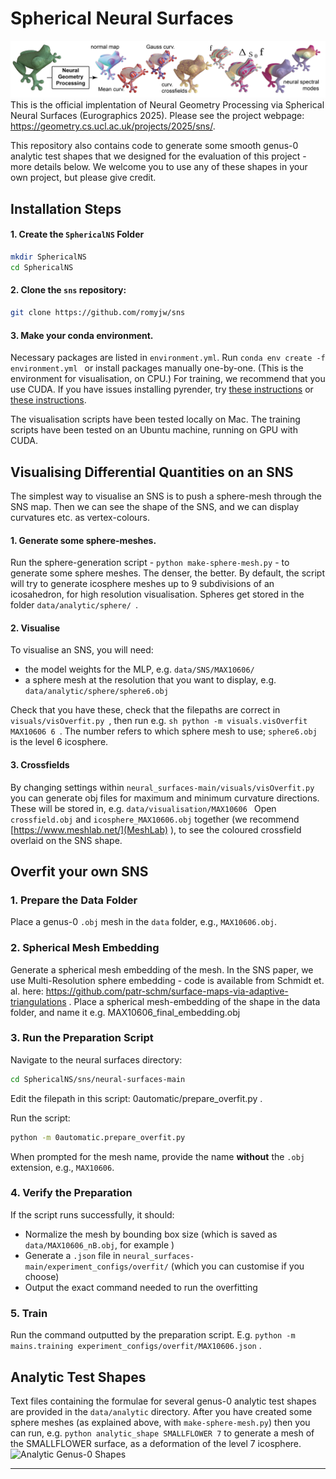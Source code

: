 # Spherical Neural Surfaces
![Frogs coloured by differential quantities](teaser.png?raw=true "SNS Frogs")
This is the official implentation of Neural Geometry Processing via Spherical Neural Surfaces (Eurographics 2025).
Please see the project webpage: https://geometry.cs.ucl.ac.uk/projects/2025/sns/.

This repository also contains code to generate some smooth genus-0 analytic test shapes that we designed for the evaluation of this project - more details below. We welcome you to use any of these shapes in your own project, but please give credit.

## Installation Steps

#### 1. Create the `SphericalNS` Folder
```sh
mkdir SphericalNS
cd SphericalNS
```

#### 2. Clone the `sns` repository:
```sh
git clone https://github.com/romyjw/sns
```
#### 3. Make your conda environment.

Necessary packages are listed in ```environment.yml```.
Run ```conda env create -f environment.yml ``` or install packages manually one-by-one.
(This is the environment for visualisation, on CPU.)
For training, we recommend that you use CUDA. 
If you have issues installing pyrender, try [these instructions](https://pyrender.readthedocs.io/en/latest/install/) or [these instructions](https://github.com/smartgeometry-ucl/COMP0119_24-25/tree/main/lab_demos/Tutorial%201%20-%20%20coding_framework#install-pyrender).

The visualisation scripts have been tested locally on Mac.
The training scripts have been tested on an Ubuntu machine, running on GPU with CUDA.

## Visualising Differential Quantities on an SNS

The simplest way to visualise an SNS is to push a sphere-mesh through the SNS map. Then we can see the shape of the SNS, and we can display curvatures etc. as vertex-colours.

#### 1. Generate some sphere-meshes.
Run the sphere-generation script - ```python make-sphere-mesh.py``` - to generate some sphere meshes. The denser, the better. By default, the script will try to generate icosphere meshes up to 9 subdivisions of an icosahedron, for high resolution visualisation. Spheres get stored in the folder ```data/analytic/sphere/ ```.

#### 2. Visualise
To visualise an SNS, you will need:
- the model weights for the MLP, e.g. ```data/SNS/MAX10606/ ```
- a sphere mesh at the resolution that you want to display, e.g. ```data/analytic/sphere/sphere6.obj ```

Check that you have these, check that the filepaths are correct in ```visuals/visOverfit.py ```, then run e.g. ```sh python -m visuals.visOverfit  MAX10606 6 ```. The number refers to which sphere mesh to use; ```sphere6.obj``` is the level 6 icosphere.

#### 3. Crossfields
By changing settings within ```neural_surfaces-main/visuals/visOverfit.py ``` you can generate obj files for maximum and minimum curvature directions. These will be stored in, e.g. ```data/visualisation/MAX10606 ```
Open ```crossfield.obj``` and ```icosphere_MAX10606.obj``` together (we recommend [https://www.meshlab.net/](MeshLab) ), to see the coloured crossfield overlaid on the SNS shape.

## Overfit your own SNS


### 1. Prepare the Data Folder

Place a genus-0 `.obj` mesh in the `data` folder, e.g., `MAX10606.obj`.

### 2. Spherical Mesh Embedding
Generate a spherical mesh embedding of the mesh. In the SNS paper, we use Multi-Resolution sphere embedding - code is available from Schmidt et. al. here: https://github.com/patr-schm/surface-maps-via-adaptive-triangulations .
Place a spherical mesh-embedding of the shape in the data folder, and name it e.g. MAX10606_final_embedding.obj


### 3. Run the Preparation Script
Navigate to the neural surfaces directory:
```sh
cd SphericalNS/sns/neural-surfaces-main
```
Edit the filepath in this script: 0automatic/prepare_overfit.py .

Run the script:
```sh
python -m 0automatic.prepare_overfit.py
```
When prompted for the mesh name, provide the name **without** the `.obj` extension, e.g., `MAX10606`.

### 4. Verify the Preparation
If the script runs successfully, it should:
- Normalize the mesh by bounding box size (which is saved as ```data/MAX10606_nB.obj```, for example )
- Generate a `.json` file in ```neural_surfaces-main/experiment_configs/overfit/``` (which you can customise if you choose)
- Output the exact command needed to run the overfitting

### 5. Train

Run the command outputted by the preparation script. E.g. 
```python -m mains.training experiment_configs/overfit/MAX10606.json``` .



## Analytic Test Shapes


Text files containing the formulae for several genus-0 analytic test shapes are provided in the ```data/analytic``` directory. After you have created some sphere meshes (as explained above, with ```make-sphere-mesh.py```) then you can run, e.g. ```python analytic_shape SMALLFLOWER 7``` to generate a mesh of the SMALLFLOWER surface, as a deformation of the level 7 icosphere.
![Analytic Genus-0 Shapes](shapes.png?raw=true "Analytic Genus-0 Shapes")

---

